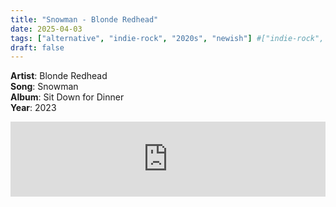 ```yaml
---
title: "Snowman - Blonde Redhead"
date: 2025-04-03
tags: ["alternative", "indie-rock", "2020s", "newish"] #["indie-rock", "alterative", "rock", "lo-fi", "new", "60s", "70s", "80s", "90s", "2000s", "2010s", "2020s"]
draft: false
---
```


**Artist**: Blonde Redhead \
**Song**: Snowman \
**Album**: Sit Down for Dinner \
**Year**: 2023

<iframe style="border: 0; width: 100%; height: 120px;" src="https://bandcamp.com/EmbeddedPlayer/album=765368802/size=large/bgcol=ffffff/linkcol=0687f5/tracklist=false/artwork=small/track=3518392031/transparent=true/" seamless><a href="https://blonderedhead.bandcamp.com/album/sit-down-for-dinner">Sit Down for Dinner by Blonde Redhead</a></iframe>